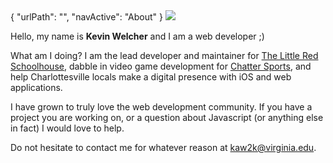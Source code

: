 <data>
{
    "urlPath": "",
    "navActive": "About"
}
</data>

<img class="profile-pic" src="~assets/img/me.jpg" />

Hello, my name is **Kevin Welcher** and I am a web developer ;)

What am I doing? I am the lead developer and maintainer for [The Little Red Schoolhouse](http://redschoolhouse.org/drupal/welcome), dabble in video game development for [Chatter Sports](http://www.chattersportsllc.com/site/), and help Charlottesville locals make a digital presence with iOS and web applications.

I have grown to truly love the web development community. If you have a project you are working on, or a question about Javascript (or anything else in fact) I would love to help. 

Do not hesitate to contact me for whatever reason at [kaw2k@virginia.edu](mailto:kaw2k@virginia.edu).
